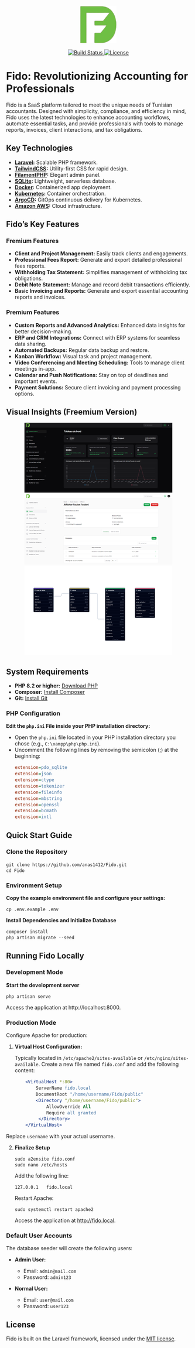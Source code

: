 <p align="center">
  <a href="https://laravel.com" target="_blank">
    <img src="https://github.com/anas1412/Fido/blob/main/public/images/logo.png?raw=true" width="100" alt="Fido Logo">
  </a>
</p>

<p align="center">
  <a href="https://github.com/laravel/framework/actions">
    <img src="https://github.com/laravel/framework/workflows/tests/badge.svg" alt="Build Status">
  </a>
  <a href="https://packagist.org/packages/laravel/framework">
    <img src="https://img.shields.io/packagist/l/laravel/framework" alt="License">
  </a>
</p>

# Fido: Revolutionizing Accounting for Professionals

Fido is a SaaS platform tailored to meet the unique needs of Tunisian accountants. Designed with simplicity, compliance, and efficiency in mind, Fido uses the latest technologies to enhance accounting workflows, automate essential tasks, and provide professionals with tools to manage reports, invoices, client interactions, and tax obligations.

## Key Technologies

-   **[Laravel](https://laravel.com/):** Scalable PHP framework.
-   **[TailwindCSS](https://tailwindcss.com/):** Utility-first CSS for rapid design.
-   **[FilamentPHP](https://filamentphp.com/):** Elegant admin panel.
-   **[SQLite](https://www.sqlite.org/):** Lightweight, serverless database.
-   **[Docker](https://www.docker.com/):** Containerized app deployment.
-   **[Kubernetes](https://kubernetes.io/):** Container orchestration.
-   **[ArgoCD](https://argoproj.github.io/argo-cd/):** GitOps continuous delivery for Kubernetes.
-   **[Amazon AWS](https://aws.amazon.com/):** Cloud infrastructure.

## Fido’s Key Features

### Fremium Features

-   **Client and Project Management:** Easily track clients and engagements.
-   **Professional Fees Report:** Generate and export detailed professional fees reports.
-   **Withholding Tax Statement:** Simplifies management of withholding tax obligations.
-   **Debit Note Statement:** Manage and record debit transactions efficiently.
-   **Basic Invoicing and Reports:** Generate and export essential accounting reports and invoices.

### Premium Features

-   **Custom Reports and Advanced Analytics:** Enhanced data insights for better decision-making.
-   **ERP and CRM Integrations:** Connect with ERP systems for seamless data sharing.
-   **Automated Backups:** Regular data backup and restore.
-   **Kanban Workflow:** Visual task and project management.
-   **Video Conferencing and Meeting Scheduling:** Tools to manage client meetings in-app.
-   **Calendar and Push Notifications:** Stay on top of deadlines and important events.
-   **Payment Solutions:** Secure client invoicing and payment processing options.

## Visual Insights (Freemium Version)

<p align="center">
  <img src="Demo1.png?raw=true" width="80%" alt="Demo Screenshot 1">
  <img src="Demo2.png?raw=true" width="80%" alt="Demo Screenshot 2">
  <img src="DB_schema.png?raw=true" width="80%" alt="SQLite_DB_schema">
</p>

## System Requirements

-   **PHP 8.2 or higher:** [Download PHP](https://windows.php.net/downloads/releases/php-8.3.13-nts-Win32-vs16-x64.zip)
-   **Composer:** [Install Composer](https://getcomposer.org/download/)
-   **Git:** [Install Git](https://git-scm.com/downloads)

### PHP Configuration

**Edit the `php.ini` File inside your PHP installation directory:**

-   Open the `php.ini` file located in your PHP installation directory you chose (e.g., `C:\xampp\php\php.ini`).
-   Uncomment the following lines by removing the semicolon (;) at the beginning:
    ```ini
    extension=pdo_sqlite
    extension=json
    extension=ctype
    extension=tokenizer
    extension=fileinfo
    extension=mbstring
    extension=openssl
    extension=bcmath
    extension=intl
    ```

## Quick Start Guide

### Clone the Repository

    git clone https://github.com/anas1412/Fido.git
    cd Fido

### Environment Setup

**Copy the example environment file and configure your settings:**

    cp .env.example .env

**Install Dependencies and Initialize Database**

    composer install
    php artisan migrate --seed

## Running Fido Locally

### Development Mode

**Start the development server**

    php artisan serve

Access the application at http://localhost:8000.

### Production Mode

Configure Apache for production:

1.  **Virtual Host Configuration:**

    Typically located in `/etc/apache2/sites-available` or `/etc/nginx/sites-available`. Create a new file named `fido.conf` and add the following content:

    ```apache
        <VirtualHost *:80>
            ServerName fido.local
            DocumentRoot "/home/username/Fido/public"
            <Directory "/home/username/Fido/public">
                AllowOverride All
                Require all granted
             </Directory>
        </VirtualHost>
    ```

Replace `username` with your actual username.

2.  **Finalize Setup**

    ```
    sudo a2ensite fido.conf
    sudo nano /etc/hosts
    ```

    Add the following line:

    ```
    127.0.0.1   fido.local
    ```

    Restart Apache:

    ```
    sudo systemctl restart apache2
    ```

    Access the application at http://fido.local.

### Default User Accounts

The database seeder will create the following users:

-   **Admin User:**

    -   Email: `admin@mail.com`
    -   Password: `admin123`

-   **Normal User:**
    -   Email: `user@mail.com`
    -   Password: `user123`

## License

Fido is built on the Laravel framework, licensed under the [MIT license](https://opensource.org/licenses/MIT).
